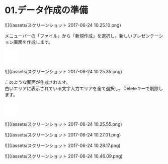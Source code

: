 # 01.データ作成の準備

![](/assets/スクリーンショット 2017-06-24 10.25.10.png)

メニューバーの「ファイル」から「新規作成」を選択し、新しいプレゼンテーション画面を作成します。

![](/assets/null.png)

![](/assets/スクリーンショット 2017-06-24 10.25.35.png)

このような画面が作成されます。  
白いエリアに表示されている文字入力エリアを全て選択し、Deleteキーで削除します。

![](/assets/null.png)

![](/assets/スクリーンショット 2017-06-24 10.25.55.png)

![](/assets/スクリーンショット 2017-06-24 10.27.01.png)

![](/assets/スクリーンショット 2017-06-24 10.28.17.png)

![](/assets/スクリーンショット 2017-06-24 10.46.09.png)

